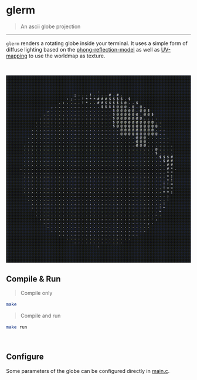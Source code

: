# glerm
> An ascii globe projection
---
`glerm` renders a rotating globe inside your terminal. It uses a simple form of diffuse lighting based on the [phong-reflection-model](https://en.wikipedia.org/wiki/Phong_reflection_model) as well as [UV-mapping](https://en.wikipedia.org/wiki/UV_mapping) to use the worldmap as texture.

<br>

![Alt Text](https://github.com/Flederossi/glerm/blob/main/assets/vid.gif)

## Compile & Run
> Compile only
```sh
make
```
> Compile and run
```sh
make run
```
<br>

## Configure
Some parameters of the globe can be configured directly in [main.c](https://github.com/Flederossi/glerm/blob/main/src/main.c).
